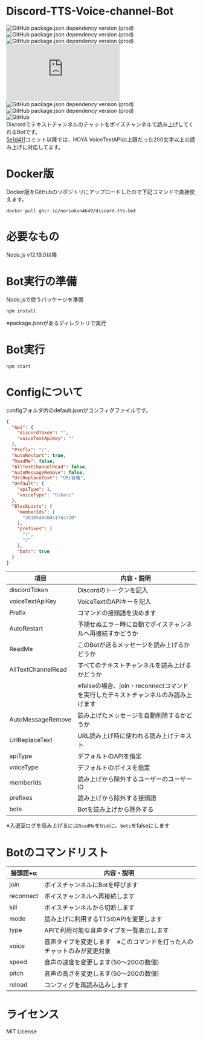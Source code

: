 # Discord-TTS-Voice-channel-Bot
![GitHub package.json dependency version (prod)](https://img.shields.io/github/package-json/dependency-version/noriokun4649/Discord-TTS-Voice-channel-Bot/@discordjs/opus) ![GitHub package.json dependency version (prod)](https://img.shields.io/github/package-json/dependency-version/noriokun4649/Discord-TTS-Voice-channel-Bot/config) ![GitHub package.json dependency version (prod)](https://img.shields.io/github/package-json/dependency-version/noriokun4649/Discord-TTS-Voice-channel-Bot/config-reloadable) ![GitHub package.json dependency version (prod)](https://img.shields.io/github/package-json/dependency-version/noriokun4649/Discord-TTS-Voice-channel-Bot/discord.js) ![GitHub package.json dependency version (prod)](https://img.shields.io/github/package-json/dependency-version/noriokun4649/Discord-TTS-Voice-channel-Bot/ffmpeg-static) ![GitHub package.json dependency version (prod)](https://img.shields.io/github/package-json/dependency-version/noriokun4649/Discord-TTS-Voice-channel-Bot/voice-text)  
![GitHub](https://img.shields.io/github/license/noriokun4649/Discord-TTS-Voice-channel-Bot)  
Discordでテキストチャンネルのチャットをボイスチャンネルで読み上げしてくれるBotです。  
[5e1d411](https://github.com/noriokun4649/Discord-TTS-Voice-channel-Bot/commit/5e1d4119eb6f0392218ee48a34d0abce73598dc7)コミット以降では、HOYA VoiceTextAPIの上限だった200文字以上の読み上げに対応してます。

# Docker版
Docker版をGitHubのリポジトリにアップロードしたので下記コマンドで直接使えます。  
```
docker pull ghcr.io/noriokun4649/discord-tts-bot
```

# 必要なもの
Node.js v12.19.0以降

# Bot実行の準備
Node.jsで使うパッケージを準備  
```
npm install
```  
※package.jsonがあるディレクトリで実行  

# Bot実行
```
npm start
```  

# Configについて
configフォルダ内のdefault.jsonがコンフィグファイルです。
```json
{
  "Api": {
    "discordToken": "",
    "voiceTextApiKey": ""
  },
  "Prefix": "/",
  "AutoRestart": true,
  "ReadMe": false,
  "AllTextChannelRead": false,
  "AutoMessageRemove": false,
  "UrlReplaceText": "URL省略",
  "Default": {
    "apiType": 1,
    "voiceType": "hikari"
  },
  "BlackLists": {
    "memberIds": [
      "381054450451742720"
    ],
    "prefixes": [
      "!",
      "/"
    ],
    "bots": true
  }
}
```

| 項目 | 内容・説明  |
| ------------ | ------------ |
| discordToken  |  Discordのトークンを記入 |
| voiceTextApiKey | VoiceTextのAPIキーを記入  |
| Prefix  |  コマンドの接頭語を決めます |
| AutoRestart  |  予期せぬエラー時に自動でボイスチャンネルへ再接続すかどうか |
| ReadMe  |  このBotが送るメッセージを読み上げるかどうか |
| AllTextChannelRead  |  すべてのテキストチャンネルを読み上げるかどうか |
|  |  ※falseの場合、join・reconnectコマンドを実行したテキストチャンネルのみ読み上げます |
| AutoMessageRemove  |  読み上げたメッセージを自動削除するかどうか |
| UrlReplaceText  |  URL読み上げ時に使われる読み上げテキスト |
| apiType  |  デフォルトのAPIを指定 |
| voiceType  |  デフォルトのボイスを指定 |
| memberIds  |  読み上げから除外するユーザーのユーザーID |
| prefixes  |  読み上げから除外する接頭語  |
| bots  |  Botを読み上げから除外する  |

※入退室ログを読み上げるには`ReadMe`をtrueに、`bots`をfalseにします

# Botのコマンドリスト

| 接頭語+α | 内容・説明  |
| ------------ | ------------ |
| join  |  ボイスチャンネルにBotを呼びます |
| reconnect  |  ボイスチャンネルへ再接続します |
| kill  |  ボイスチャンネルから切断します |
| mode  |  読み上げに利用するTTSのAPIを変更します |
| type  |  APIで利用可能な音声タイプを一覧表示します |
| voice  |  音声タイプを変更します　※このコマンドを打った人のチャットのみが変更対象 |
| speed  |  音声の速度を変更します(50～200の数値) |
| pitch  |  音声の高さを変更します(50～200の数値) |
| reload  |  コンフィグを再読み込みします |

# ライセンス
MIT License
